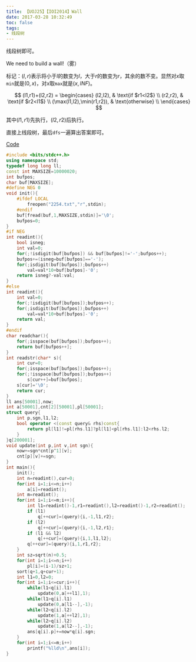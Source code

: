 ```yaml
---
title: 【UOJ25】【IOI2014】Wall
date: 2017-03-28 10:32:49
toc: false
tags:
- 线段树
---
```

线段树即可。

<!-- more -->

We need to build a wall!（雾）

标记：$(l,r)$表示将小于$l$的数变为$l$，大于$r$的数变为$r$，其余的数不变。显然对$x$取`min`就是$(0,x)$，对$x$取`max`就是$(x,INF)$。

$$
(l1,r1)+(l2,r2) =
\begin{cases}
(l2,l2), & \text{if $r1<l2$} \\
(r2,r2), & \text{if $r2<l1$}  \\
(\max(l1,l2),\min(r1,r2)), & \text{otherwise} \\
\end{cases}
$$

其中$(l1,r1)$先执行，$(l2,r2)$后执行。

直接上线段树，最后`dfs`一遍算出答案即可。

[Code](https://github.com/q234rty/OJ-Codes/blob/master/UOJ/25.cpp)

```cpp
#include <bits/stdc++.h>
using namespace std;
typedef long long ll;
const int MAXSIZE=10000020;
int bufpos;
char buf[MAXSIZE];
#define NEG 0
void init(){
	#ifdef LOCAL
		freopen("2254.txt","r",stdin);
	#endif
	buf[fread(buf,1,MAXSIZE,stdin)]='\0';
	bufpos=0;
}
#if NEG
int readint(){
	bool isneg;
	int val=0;
	for(;!isdigit(buf[bufpos]) && buf[bufpos]!='-';bufpos++);
	bufpos+=(isneg=buf[bufpos]=='-');
	for(;isdigit(buf[bufpos]);bufpos++)
		val=val*10+buf[bufpos]-'0';
	return isneg?-val:val;
}
#else
int readint(){
	int val=0;
	for(;!isdigit(buf[bufpos]);bufpos++);
	for(;isdigit(buf[bufpos]);bufpos++)
		val=val*10+buf[bufpos]-'0';
	return val;
}
#endif
char readchar(){
	for(;isspace(buf[bufpos]);bufpos++);
	return buf[bufpos++];
}
int readstr(char* s){
	int cur=0;
	for(;isspace(buf[bufpos]);bufpos++);
	for(;!isspace(buf[bufpos]);bufpos++)
		s[cur++]=buf[bufpos];
	s[cur]='\0';
	return cur;
}
ll ans[50001],now;
int a[50001],cnt[2][50001],pl[50001];
struct query{
	int p,sgn,l1,l2;
	bool operator <(const query& rhs)const{
		return pl[l1]!=pl[rhs.l1]?pl[l1]<pl[rhs.l1]:l2<rhs.l2;
	}
}q[200001];
void update(int p,int v,int sgn){
	now+=sgn*cnt[p^1][v];
	cnt[p][v]+=sgn;
}
int main(){
	init();
	int n=readint(),cur=0;
	for(int i=1;i<=n;i++)
		a[i]=readint();
	int m=readint();
	for(int i=1;i<=m;i++){
		int l1=readint()-1,r1=readint(),l2=readint()-1,r2=readint();
		if (l1)
			q[++cur]=(query){i,-1,l1,r2};
		if (l2)
			q[++cur]=(query){i,-1,l2,r1};
		if (l1 && l2)
			q[++cur]=(query){i,1,l1,l2};
		q[++cur]=(query){i,1,r1,r2};
	}
	int sz=sqrt(n)+0.5;
	for(int i=1;i<=n;i++)
		pl[i]=(i-1)/sz+1;
	sort(q+1,q+cur+1);
	int l1=0,l2=0;
	for(int i=1;i<=cur;i++){
		while(l1<q[i].l1)
			update(0,a[++l1],1);
		while(l1>q[i].l1)
			update(0,a[l1--],-1);
		while(l2<q[i].l2)
			update(1,a[++l2],1);
		while(l2>q[i].l2)
			update(1,a[l2--],-1);
		ans[q[i].p]+=now*q[i].sgn;
	}
	for(int i=1;i<=m;i++)
		printf("%lld\n",ans[i]);
}
```



